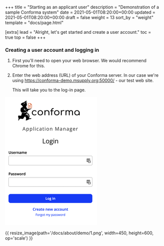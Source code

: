 +++
title = "Starting as an applicant user"
description = "Demonstration of a sample Conforma system"
date = 2021-05-01T08:20:00+00:00
updated = 2021-05-01T08:20:00+00:00
draft = false
weight = 13
sort_by = "weight"
template = "docs/page.html"

[extra]
lead = "Alright, let's get started and create a user account."
toc = true
top = false
+++

### Creating a user account and logging in

1.  First you'll need to open your web browser. We would recommend Chrome for this.

2.  Enter the web address (URL) of your Conforma server. In our case we're using https://conforma-demo.msupply.org:50000/ - our test web site. 
    
    This will take you to the log-in page.

<div class = "autowidth">
    <a href="/docs/about/demo/1.png" target="_blank">
        <img src="/docs/about/demo/1.png" alt="" >
    </a>
</div>

{{ resize_image(path='/docs/about/demo/1.png', width=450, height=600, op='scale') }}


